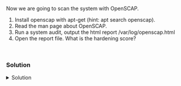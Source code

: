 Now we are going to scan the system with OpenSCAP.

1. Install openscap with apt-get (hint: apt search openscap).
2. Read the man page about OpenSCAP.
3. Run a system audit, output the html report /var/log/openscap.html
4. Open the report file. What is the hardening score?

<br>

### Solution
<details>
<summary>Solution</summary>
Install OpenSCAP with apt.

```plain
apt-get install openscap-scanner -y
```{{exec}}

Read the documentation.

```plain
man oscap
```{{exec}}

```plain
oscap xccdf eval -h
```{{exec}}

Now we need to download the DataSource for Ubuntu2404 to scan the system.

```plain
mkdir -p /usr/share/xml/scap/ssg/content
cd /usr/share/xml/scap/ssg/content
wget https://github.com/ComplianceAsCode/content/releases/download/v0.1.76/scap-security-guide-0.1.76.zip
```{{exec}}

Extract the correct DataSet from the zipfile.

```plain
unzip scap-security-guide-0.1.76.zip scap-security-guide-0.1.76/ssg-ubuntu2404-ds.xml -d .
cp -rp scap-security-guide-0.1.76/ssg-ubuntu2404-ds.xml .
```{{exec}}

Check the info in this DataSet.
```plain
oscap info ssg-ubuntu2404-ds.xml
```{{exec}}

What command do we need to use to scan the system?

Let's scan the system with openscap and log to report.html
```plain
oscap xccdf eval --profile xccdf_org.ssgproject.content_profile_cis_level1_server --report /root/report.html ssg-ubuntu2404-ds.xml
```{{exec}}

Read the logfile. What is the hardening score?

```plain
cd
less /root/report.html
```{{exec}}

Extract the score with Grep.

```plain
grep "Hardening" /root/report.html
```{{exec}}
 
</details>
